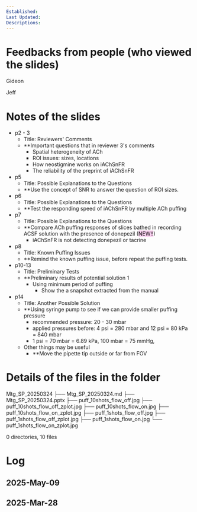 ```yaml
---
Established: 
Last Updated: 
Descriptions: 
---
```

# Feedbacks from people (who viewed the slides)
Gideon

Jeff

# Notes of the slides
- p2 - 3
	- Title: Reviewers' Comments
	- **Important questions that in reviewer 3's comments
		- Spatial heterogeneity of ACh
		- ROI issues: sizes, locations
		- How neostigmine works on iAChSnFR
		- The reliability of the preprint of iAChSnFR
- p5
	- Title: Possible Explanations to the Questions
	- **Use the concept of SNR to answer the question of ROI sizes.
- p6 
	- Title: Possible Explanations to the Questions
	- **Test the responding speed of iAChSnFR by multiple ACh puffing
- p7
	- Title: Possible Explanations to the Questions
	- **Compare ACh puffing responses of slices bathed in recording ACSF solution with the presence of donepezil (<mark style="background: #FFB8EBA6;">NEW!!</mark>)
		- iAChSnFR is not detecting donepezil or tacrine
- p8
	- Title: Known Puffing Issues
	- **Remind the known puffing issue, before repeat the puffing tests.
- p10-13
	- Title: Preliminary Tests
	- **Preliminary results of potential solution 1
		- Using minimum period of puffing
			- Show the a snapshot extracted from the manual
- p14
	- Title: Another Possible Solution
	- **Using syringe pump to see if we can provide smaller puffing pressure
		- recommended pressure: 20 - 30 mbar
		- applied pressures before: 4 psi = 280 mbar and 12 psi = 80 kPa = 840 mbar
		- 1 psi = 70 mbar = 6.89 kPa, 100 mbar = 75 mmHg,
	- Other things may be useful
		- **Move the pipette tip outside or far from FOV

# Details of the files in the folder
Mtg_SP_20250324
├── Mtg_SP_20250324.md
├── Mtg_SP_20250324.pptx
├── puff_10shots_flow_off.jpg
├── puff_10shots_flow_off_zplot.jpg
├── puff_10shots_flow_on.jpg
├── puff_10shots_flow_on_zplot.jpg
├── puff_1shots_flow_off.jpg
├── puff_1shots_flow_off_zplot.jpg
├── puff_1shots_flow_on.jpg
└── puff_1shots_flow_on_zplot.jpg

0 directories, 10 files
# Log
## 2025-May-09

## 2025-Mar-28
